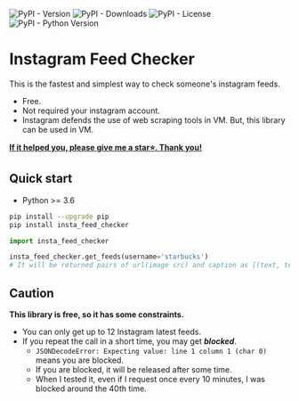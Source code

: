 ![PyPI - Version](https://img.shields.io/pypi/v/insta-feed-checker?color=red)
![PyPI - Downloads](https://img.shields.io/pypi/dm/insta-feed-checker?color=orange)
![PyPI - License](https://img.shields.io/pypi/l/insta-feed-checker?color=green)
![PyPI - Python Version](https://img.shields.io/pypi/pyversions/insta-feed-checker?color=blue)

# Instagram Feed Checker
This is the fastest and simplest way to check someone's instagram feeds.
- Free.
- Not required your instagram account.
- Instagram defends the use of web scraping tools in VM. But, this library can be used in VM.

**<ins>If it helped you, please give me a star⭐️. Thank you!</ins>**

## Quick start
- Python >= 3.6
```bash
pip install --upgrade pip
pip install insta_feed_checker
```

```py
import insta_feed_checker

insta_feed_checker.get_feeds(username='starbucks')
# It will be returned pairs of url(image src) and caption as [(text, text), (text, text), ...]
```

## Caution
**This library is free, so it has some constraints.**
- You can only get up to 12 Instagram latest feeds.
- If you repeat the call in a short time, you may get ***blocked***.
  - `JSONDecodeError: Expecting value: line 1 column 1 (char 0)` means you are blocked.
  - If you are blocked, it will be released after some time.
  - When I tested it, even if I request once every 10 minutes, I was blocked around the 40th time.